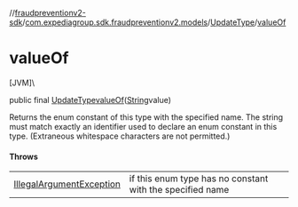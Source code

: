 //[fraudpreventionv2-sdk](../../../index.md)/[com.expediagroup.sdk.fraudpreventionv2.models](../index.md)/[UpdateType](index.md)/[valueOf](value-of.md)

# valueOf

[JVM]\

public final [UpdateType](index.md)[valueOf](value-of.md)([String](https://docs.oracle.com/javase/8/docs/api/java/lang/String.html)value)

Returns the enum constant of this type with the specified name. The string must match exactly an identifier used to declare an enum constant in this type. (Extraneous whitespace characters are not permitted.)

#### Throws

| | |
|---|---|
| [IllegalArgumentException](https://kotlinlang.org/api/latest/jvm/stdlib/kotlin/-illegal-argument-exception/index.html) | if this enum type has no constant with the specified name |

